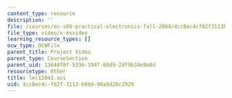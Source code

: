 ```yaml
---
content_type: resource
description: ''
file: /courses/ec-s06-practical-electronics-fall-2004/4cc8ec4cf82f3113b08d98a9d20c2929_lec12043.avi
file_type: video/x-msvideo
learning_resource_types: []
ocw_type: OCWFile
parent_title: Project Video
parent_type: CourseSection
parent_uid: 13644f8f-5336-194f-60d9-2df9b34e9e8d
resourcetype: Other
title: lec12043.avi
uid: 4cc8ec4c-f82f-3113-b08d-98a9d20c2929
---
```

